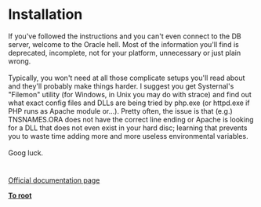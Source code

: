 # Installation



If you&apos;ve followed the instructions and you can&apos;t even connect to the DB server, welcome to the Oracle hell. Most of the information you&apos;ll find is deprecated, incomplete, not for your platform, unnecessary or just plain wrong.<br><br>Typically, you won&apos;t need at all those complicate setups you&apos;ll read about and they&apos;ll probably make things harder. I suggest you get Systernal&apos;s "Filemon" utility (for Windows, in Unix you may do with strace) and find out what exact config files and DLLs are being tried by php.exe (or httpd.exe if PHP runs as Apache module or...). Pretty often, the issue is that (e.g.) TNSNAMES.ORA does not have the correct line ending or Apache is looking for a DLL that does not even exist in your hard disc; learning that prevents you to waste time adding more and more useless environmental variables.<br><br>Goog luck.  

#

[Official documentation page](https://www.php.net/manual/en/oci8.installation.php)

**[To root](/README.md)**